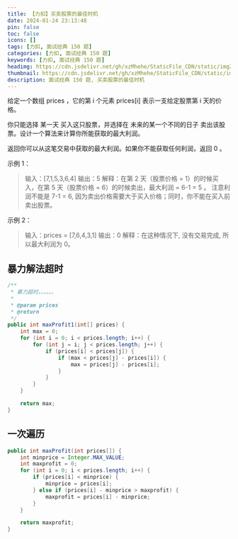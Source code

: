 ```yaml
---
title: 【力扣】买卖股票的最佳时机
date: 2024-01-24 23:13:48
pin: false
toc: false
icons: []
tags: [力扣, 面试经典 150 题]
categories: [力扣, 面试经典 150 题]
keywords: [力扣, 面试经典 150 题]
headimg: https://cdn.jsdelivr.net/gh/xzMhehe/StaticFile_CDN/static/img202401242319898.png
thumbnail: https://cdn.jsdelivr.net/gh/xzMhehe/StaticFile_CDN/static/img202401242319898.png
description: 面试经典 150 题, 买卖股票的最佳时机
---
```


给定一个数组 prices ，它的第 i 个元素 prices[i] 表示一支给定股票第 i 天的价格。

你只能选择 某一天 买入这只股票，并选择在 未来的某一个不同的日子 卖出该股票。设计一个算法来计算你所能获取的最大利润。

返回你可以从这笔交易中获取的最大利润。如果你不能获取任何利润，返回 0 。

示例 1：

>输入：[7,1,5,3,6,4]
输出：5
解释：在第 2 天（股票价格 = 1）的时候买入，在第 5 天（股票价格 = 6）的时候卖出，最大利润 = 6-1 = 5 。
     注意利润不能是 7-1 = 6, 因为卖出价格需要大于买入价格；同时，你不能在买入前卖出股票。

示例 2：

>输入：prices = [7,6,4,3,1]
输出：0
解释：在这种情况下, 没有交易完成, 所以最大利润为 0。

## 暴力解法超时
```java
/**
 * 暴力超时。。。。。。
 *
 * @param prices
 * @return
 */
public int maxProfit1(int[] prices) {
    int max = 0;
    for (int i = 0; i < prices.length; i++) {
        for (int j = i; j < prices.length; j++) {
            if (prices[i] < prices[j]) {
                if (max < prices[j] - prices[i]) {
                    max = prices[j] - prices[i];
                }
            }
        }
    }

    return max;
}
```


## 一次遍历

```java
public int maxProfit(int prices[]) {
    int minprice = Integer.MAX_VALUE;
    int maxprofit = 0;
    for (int i = 0; i < prices.length; i++) {
        if (prices[i] < minprice) {
            minprice = prices[i];
        } else if (prices[i] - minprice > maxprofit) {
            maxprofit = prices[i] - minprice;
        }
    }

    return maxprofit;
}
```